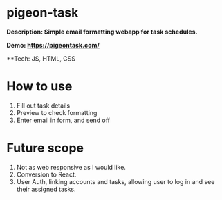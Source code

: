 # pigeon-task

**Description: Simple email formatting webapp for task schedules.**

**Demo: https://pigeontask.com/**

**Tech: JS, HTML, CSS

# How to use
1. Fill out task details
2. Preview to check formatting
3. Enter email in form, and send off


# Future scope
1. Not as web responsive as I would like.
2. Conversion to React.
3. User Auth, linking accounts and tasks, allowing user to log in and see their assigned tasks.
